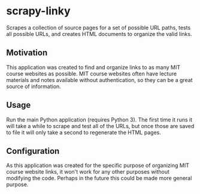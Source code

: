 # scrapy-linky
Scrapes a collection of source pages for a set of possible URL paths, tests all possible URLs, and creates HTML documents to organize the valid links.

## Motivation
This application was created to find and organize links to as many MIT course websites as possible. MIT course websites often have lecture materials and notes available without authentication, so they can be a great source of information.

## Usage
Run the main Python application (requires Python 3). The first time it runs it will take a while to scrape and test all of the URLs, but once those are saved to file it will only take a second to regenerate the HTML pages.

## Configuration
As this application was created for the specific purpose of organizing MIT course website links, it won't work for any other purposes without modifying the code. Perhaps in the future this could be made more general purpose.
